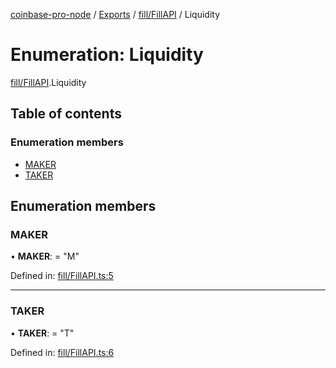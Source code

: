 [coinbase-pro-node](../README.md) / [Exports](../modules.md) / [fill/FillAPI](../modules/fill_fillapi.md) / Liquidity

# Enumeration: Liquidity

[fill/FillAPI](../modules/fill_fillapi.md).Liquidity

## Table of contents

### Enumeration members

- [MAKER](fill_fillapi.liquidity.md#maker)
- [TAKER](fill_fillapi.liquidity.md#taker)

## Enumeration members

### MAKER

• **MAKER**: = "M"

Defined in: [fill/FillAPI.ts:5](https://github.com/bennycode/coinbase-pro-node/blob/a4b1aac/src/fill/FillAPI.ts#L5)

---

### TAKER

• **TAKER**: = "T"

Defined in: [fill/FillAPI.ts:6](https://github.com/bennycode/coinbase-pro-node/blob/a4b1aac/src/fill/FillAPI.ts#L6)

